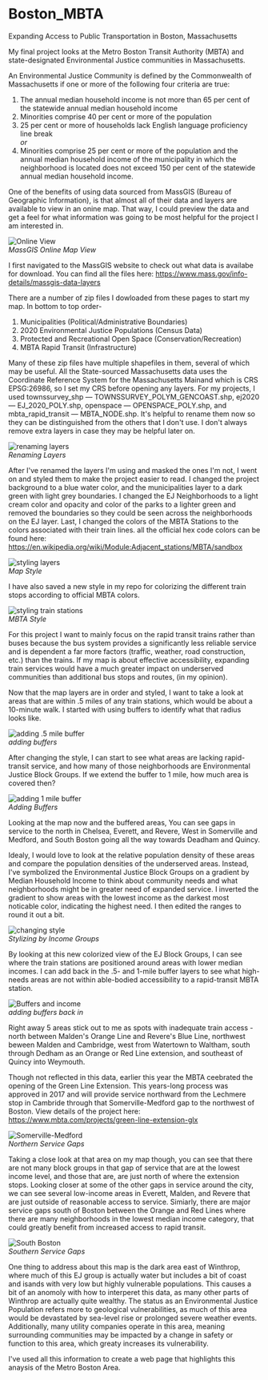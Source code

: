 # Boston_MBTA

Expanding Access to Public Transportation in Boston, Massachusetts

My final project looks at the Metro Boston Transit Authority (MBTA) and state-designated Environmental Justice communities in Massachusetts.

An Environmental Justice Community is defined by the Commonwealth of Massachusetts if one or more of the following four criteria are true:

1. The annual median household income is not more than 65 per cent of the statewide annual median household income
2. Minorities comprise 40 per cent or more of the population
3. 25 per cent or more of households lack English language proficiency
<br>line break<br>
*or*
4. Minorities comprise 25 per cent or more of the population and the annual median household income of the municipality in which the neighborhood is located does not exceed 150 per cent of the statewide annual median household income.
 
One of the benefits of using data sourced from MassGIS (Bureau of Geographic Information), is that almost all of their data and layers are available to view in an onine map. That way, I could preview the data and get a feel for what information was going to be most helpful for the project I am interested in.

![Online View](graphics/onlineview.png)  
*MassGIS Online Map View*

I first navigated to the MassGIS website to check out what data is availabe for download. You can find all the files here: https://www.mass.gov/info-details/massgis-data-layers

There are a number of zip files I dowloaded from these pages to start my map. In bottom to top order-
1. Municipalities (Political/Administrative Boundaries)
2. 2020 Environmental Justice Populations (Census Data)
3. Protected and Recreational Open Space (Conservation/Recreation)
4. MBTA Rapid Transit (Infrastructure)

Many of these zip files have multiple shapefiles in them, several of which may be useful. All the State-sourced Massachusetts data uses the Coordinate Reference System for the Massachusetts Mainand which is CRS EPSG:26986, so I set my CRS before opening any layers. For my projects, I used townssurvey_shp — TOWNSSURVEY_POLYM_GENCOAST.shp, ej2020 — EJ_2020_POLY.shp, openspace — OPENSPACE_POLY.shp, and mbta_rapid_transit — MBTA_NODE.shp. It's helpful to rename them now so they can be distinguished from the others that I don't use. I don't always remove extra layers in case they may be helpful later on.

![renaming layers](graphics/layer%20names.png)  
*Renaming Layers*

After I've renamed the layers I'm using and masked the ones I'm not, I went on and styled them to make the project easier to read. I changed the project background to a blue water color, and the municipalities layer to a dark green with light grey boundaries. I changed the EJ Neighborhoods to a light cream color and opacity and color of the parks to a lighter green and removed the boundaries so they could be seen across the neighborhoods on the EJ layer. Last, I changed the colors of the MBTA Stations to the colors associated with their train lines. all the official hex code colors can be found here: https://en.wikipedia.org/wiki/Module:Adjacent_stations/MBTA/sandbox

![styling layers](graphics/basemap.png)  
*Map Style*

I have also saved a new style in my repo for colorizing the different train stops according to official MBTA colors.

![styling train stations](graphics/MBTAstyle.png)  
*MBTA Style*

For this project I want to mainly focus on the rapid transit trains rather than buses because the bus system provides a significantly less reliable service and is dependent a far more factors (traffic, weather, road construction, etc.) than the trains. If my map is about effective accessibility, expanding train services would have a much greater impact on underserved communities than additional bus stops and routes, (in my opinion). 

Now that the map layers are in order and styled, I want to take a look at areas that are within .5 miles of any train stations, which would be about a 10-minute walk. I started with using buffers to identify what that radius looks like.

![adding .5 mile buffer](graphics/buffer.png)  
*adding buffers*

After changing the style, I can start to see what areas are lacking rapid-transit service, and how many of those neighborhoods are Environmental Justice Block Groups. If we extend the buffer to 1 mile, how much area is covered then?

![adding 1 mile buffer](graphics/1milebuffer.png)  
*Adding Buffers*

Looking at the map now and the buffered areas, You can see gaps in service to the north in Chelsea, Everett, and Revere, West in Somerville and Medford, and South Boston going all the way towards Deadham and Quincy. 

Idealy, I would love to look at the relative population density of these areas and compare the population densities of the underserved areas. Instead, I've symbolized the Environmental Justice Block Groups on a gradient by Median Household Income to think about community needs and what neighborhoods might be in greater need of expanded service. I inverted the gradient to show areas with the lowest income as the darkest most noticable color, indicating the highest need. I then edited the ranges to round it out a bit. 

![changing style](graphics/EJbyIncome.png)  
*Stylizing by Income Groups*

By looking at this new colorized view of the EJ Block Groups, I can see where the train stations are positioned around areas with lower median incomes. I can add back in the .5- and 1-mile buffer layers to see what high-needs areas are not within able-bodied accessibility to a rapid-transit MBTA station.

![Buffers and income](graphics/Incomewithbuffers.png)  
*adding buffers back in*

Right away 5 areas stick out to me as spots with inadequate train access - north between Malden's Orange Line and Revere's Blue Line, northwest beween Malden and Cambridge, west from Watertown to Waltham, south through Dedham as an Orange or Red Line extension, and southeast of Quincy into Weymouth. 

Though not reflected in this data, earlier this year the MBTA ceebrated the opening of the Green Line Extension. This years-long process was approved in 2017 and will provide service northward from the Lechmere stop in Cambride through that Somerville-Medford gap to the northwest of Boston. View details of the project here: https://www.mbta.com/projects/green-line-extension-glx

![Somerville-Medford](graphics/everett-revere-closeup.png)  
*Northern Service Gaps*

Taking a close look at that area on my map though, you can see that there are not many block groups in that gap of service that are at the lowest income level, and those that are, are just north of where the extension stops. Looking closer at some of the other gaps in service around the city, we can see several low-income areas in Everett, Malden, and Revere that are just outside of reasonable access to service. Simiarly, there are major service gaps south of Boston between the Orange and Red Lines where there are many neighborhoods in the lowest median income category, that could greatly benefit from increased access to rapid transit.

![South Boston](graphics/south-boston-closeup.png)  
*Southern Service Gaps*

One thing to address about this map is the dark area east of Winthrop, where much of this EJ group is actually water but includes a bit of coast and isands with very low but highly vulnerable populations. This causes a bit of an anomoly with how to interperet this data, as many other parts of Winthrop are actually quite wealthy. The status as an Environmental Justice Population refers more to geological vulnerabilities, as much of this area would be devastated by sea-level rise or prolonged severe weather events. Additionally, many utility companies operate in this area, meaning surrounding communities may be impacted by a change in safety or function to this area, which greaty increases its vulnerability.

I've used all this information to create a web page that highlights this anaysis of the Metro Boston Area. 



